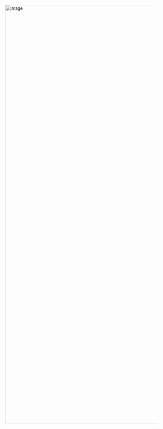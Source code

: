 <img width="1383" alt="image" src="https://github.com/SabLeCam/OUTILS_MOL/assets/20643860/81c91d97-e6f5-4a3c-9e9f-c1c043f45319">


